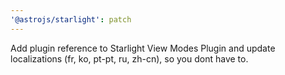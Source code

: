 ```yaml
---
'@astrojs/starlight': patch
---
```


Add plugin reference to Starlight View Modes Plugin and update localizations (fr, ko, pt-pt, ru, zh-cn), so you dont have to.
